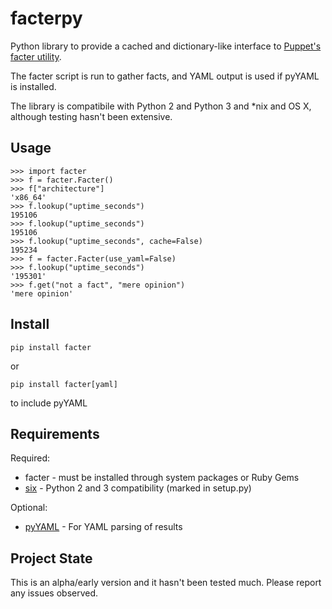 facterpy
========

Python library to provide a cached and dictionary-like interface to [Puppet's facter utility](http://puppetlabs.com/puppet/related-projects/facter). 

The facter script is run to gather facts, and YAML output is used if pyYAML is installed.

The library is compatibile with Python 2 and Python 3 and *nix and OS X, although testing hasn't been extensive. 

Usage
------

```
>>> import facter
>>> f = facter.Facter()
>>> f["architecture"]
'x86_64'
>>> f.lookup("uptime_seconds")
195106
>>> f.lookup("uptime_seconds")
195106
>>> f.lookup("uptime_seconds", cache=False)
195234
>>> f = facter.Facter(use_yaml=False)
>>> f.lookup("uptime_seconds")
'195301'
>>> f.get("not a fact", "mere opinion")
'mere opinion'
```

Install
---------

```
pip install facter
```

or 

```
pip install facter[yaml]
```

to include pyYAML

Requirements
-------------

Required:

- facter - must be installed through system packages or Ruby Gems
- [six](https://pypi.python.org/pypi/six/) - Python 2 and 3 compatibility (marked in setup.py)

Optional:

- [pyYAML](http://pyyaml.org/wiki/PyYAML) - For YAML parsing of results


Project State
--------------

This is an alpha/early version and it hasn't been tested much. Please report any issues observed.